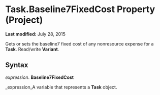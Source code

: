 
# Task.Baseline7FixedCost Property (Project)

 **Last modified:** July 28, 2015

Gets or sets the baseline7 fixed cost of any nonresource expense for a  **Task**. Read/write  **Variant**.

## Syntax

 _expression_. **Baseline7FixedCost**

 _expression_A variable that represents a  **Task** object.

